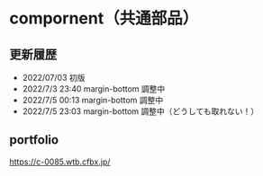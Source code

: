 # compornent（共通部品）

## 更新履歴

- 2022/07/03 初版
- 2022/7/3 23:40 margin-bottom 調整中
- 2022/7/5 00:13 margin-bottom 調整中
- 2022/7/5 23:03 margin-bottom 調整中（どうしても取れない！）

## portfolio

https://c-0085.wtb.cfbx.jp/
